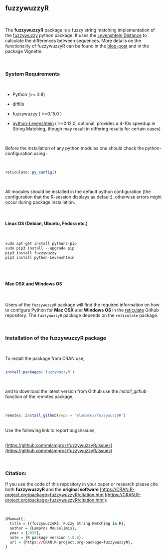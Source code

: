 
## fuzzywuzzyR
<br>

The **fuzzywuzzyR** package is a fuzzy string matching implementation of the [fuzzywuzzy](https://github.com/seatgeek/fuzzywuzzy) python package. It uses the [Levenshtein Distance](https://en.wikipedia.org/wiki/Levenshtein_distance) to calculate the differences between sequences. More details on the functionality of fuzzywuzzyR can be found in the [blog-post](http://mlampros.github.io/2017/04/13/fuzzywuzzyR_package/) and in the package Vignette.


<br>

### **System Requirements**

<br>

* Python (>= 3.8)

* difflib

* fuzzywuzzy ( >=0.15.0 )

* [python-Levenshtein](https://github.com/ztane/python-Levenshtein/) ( >=0.12.0, optional, provides a 4-10x speedup in String Matching, though may result in differing results for certain cases)

<br>

Before the installation of any python modules one should check the python-configuration using :

<br>

```R
reticulate::py_config()

```
<br>

All modules should be installed in the default python configuration (the configuration that the R-session displays as default), otherwise errors might occur during package installation. 

<br>

#### **Linux OS (Debian, Ubuntu, Fedora etc.)**

<br>

```R
sudo apt-get install python3-pip
sudo pip3 install --upgrade pip
pip3 install fuzzywuzzy
pip3 install python-Levenshtein
```
<br><br>



#### **Mac OSX** and **Windows OS**

<br>

Users of the `fuzzywuzzyR` package will find the required information on how to configure Python for **Mac OSX** and **Windows OS** in the [reticulate](https://github.com/rstudio/reticulate) Github repository. The `fuzzywuzzyR` package depends on the `reticulate` package.

<br>

### **Installation of the fuzzywuzzyR package**

<br>

To install the package from CRAN use, 

```R

install.packages('fuzzywuzzyR')


```
<br>

and to download the latest version from Github use the *install_github* function of the remotes package,
<br><br>

```R

remotes::install_github(repo = 'mlampros/fuzzywuzzyR')

```
<br>
Use the following link to report bugs/issues,
<br><br>

[https://github.com/mlampros/fuzzywuzzyR/issues](https://github.com/mlampros/fuzzywuzzyR/issues)

<br>

### **Citation:**

If you use the code of this repository in your paper or research please cite both **fuzzywuzzyR** and the **original software** [https://CRAN.R-project.org/package=fuzzywuzzyR/citation.html](https://CRAN.R-project.org/package=fuzzywuzzyR/citation.html):

<br>

```R
@Manual{,
  title = {{fuzzywuzzyR}: Fuzzy String Matching in R},
  author = {Lampros Mouselimis},
  year = {2025},
  note = {R package version 1.0.6},
  url = {https://CRAN.R-project.org/package=fuzzywuzzyR},
}
```

<br>
